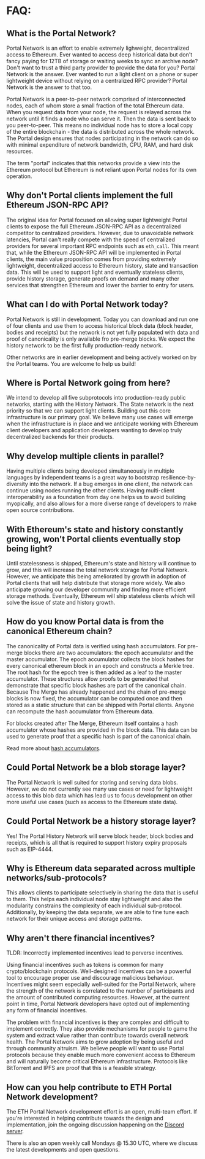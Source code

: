 # FAQ:

## What is the Portal Network?

Portal Network is an effort to enable extremely lighweight, decentralized access to Ethereum. Ever wanted to access deep historical data but don't fancy paying for 12TB of storage or waiting weeks to sync an archive node? Don't want to trust a third party provider to provide the data for you? Portal Network is the answer. Ever wanted to run a light client on a phone or super lightweight device without relying on a centralized RPC provider? Portal Network is the answer to that too. 

Portal Network is a peer-to-peer network comprised of interconnected nodes, each of whom store a small fraction of the total Ethereum data. When you request data from your node, the request is relayed across the network until it finds a node who can serve it. Then the data is sent back to you peer-to-peer. This means no individual node has to store a local copy of the entire blockchain - the data is distributed across the whole network. The Portal design ensures that nodes participating in the network can do so with minimal expenditure of network bandwidth, CPU, RAM, and hard disk resources.

The term "portal" indicates that this networks provide a view into the Ethereum protocol but Ethereum is not reliant upon Portal nodes for its own operation.

## Why don't Portal clients implement the full Ethereum JSON-RPC API?

The original idea for Portal focused on allowing super lightweight Portal clients to expose the full Ethereum JSON-RPC API as a decentralized competitor to centralized providers. However, due to unavoidable network latencies, Portal can't really compete with the speed of centralized providers for several important RPC endpoints such as `eth_call`. This meant that, while the Ethereum JSON-RPC API will be implemented in Portal clients, the main value proposition comes from providing extremely lightweight, decentralized access to Ethereum history, state and transaction data. This will be used to support light and eventually stateless clients, provide history storage, generate proofs on demand and many other services that strengthen Ethereum and lower the barrier to entry for users. 

## What can I do with Portal Network today?

Portal Network is still in development. Today you can download and run one of four clients and use them to access historical block data (block header, bodies and receipts) but the network is not yet fully populated with data and proof of canonicality is only available fro pre-merge blocks.
We expect the history network to be the first fully production-ready network.

Other networks are in earlier development and being actively worked on by the Portal teams. You are welcome to help us build!

## Where is Portal Network going from here?

We intend to develop all five subprotocols into production-ready public networks, starting with the History Network. The State network is the next priority so that we can support light clients. Building out this core infrastructure is our primary goal. We believe many use cases will emerge when the infrastructure is in place and we anticipate working with Ethereum client developers and application developers wanting to develop truly decentralized backends for their products.


## Why develop multiple clients in parallel?

Having multiple clients being developed simultaneously in multiple languages by independent teams is a great way to bootstrap resilience-by-diversity into the network. If a bug emerges in one client, the network can continue using nodes running the other clients. Having multi-client interoperability as a foundation from day one helps us to avoid building myopically, and also allows for a more diverse range of developers to make open source contributions.

## With Ethereum's state and history constantly growing, won't Portal clients eventually stop being light?

Until statelessness is shipped, Ethereum's state and history will continue to grow, and this will increase the total network storage for Portal Network. However, we anticipate this being ameliorated by growth in adoption of Portal clients that will help distribute that storage more widely. We also anticipate growing our developer community and finding more efficient storage methods. Eventually, Ethereum will ship stateless clients which will solve the issue of state and history growth.


## How do you know Portal data is from the canonical Ethereum chain?

The canonicality of Portal data is verified using hash accumulators. For pre-merge blocks there are two accumulators: the epoch accumulator and the master accumulator. The epoch accumulator collects the block hashes for every canonical ethereum block in an epoch and constructs a Merkle tree. The root hash for the epoch tree is then added as a leaf to the master accumulator. These structures allow proofs to be generated that demonstrate that specific block hashes are part of the canonical chain. Because The Merge has already happened and the chain of pre-merge blocks is now fixed, the accumulator can be computed once and then stored as a static structure that can be shipped with Portal clients. Anyone can recompute the hash accumulator from Ethereum data.

For blocks created after The Merge, Ethereum itself contains a hash accumulator whose hashes are provided in the block data. This data can be used to generate proof that a specific hash is part of the canonical chain.

Read more about [hash accumulators](../concepts/hash-accumulators.mdx).


## Could Portal Network be a blob storage layer?

The Portal Network is well suited for storing and serving data blobs.  However, we do not currently see many use cases or need for lightweight access to this blob data which has lead us to focus development on other more useful use cases (such as access to the Ethereum state data).

## Could Portal Network be a history storage layer?

Yes! The Portal History Network will serve block header, block bodies and receipts, which is all that is required to support history expiry proposals such as EIP-4444.


## Why is Ethereum data separated across multiple networks/sub-protocols?

This allows clients to participate selectively in sharing the data that is useful to them. This helps each individual node stay lightweight and also the modularity constrains the complexity of each individual sub-protocol.  Additionally, by keeping the data separate, we are able to fine tune each network for their unique access and storage patterns.


## Why aren't there financial incentives?

TLDR: Incorrectly implemented incentives lead to perverse incentives.

Using financial incentives such as tokens is common for many crypto/blockchain protocols. Well-designed incentives can be a powerful tool to encourage proper use and discourage malicious behaviour. Incentives might seem especially well-suited for the Portal Network, where the strength of the network is correlated to the number of participants and the amount of contributed computing resources. However, at the current point in time, Portal Network developers have opted out of implementing any form of financial incentives.

The problem with financial incentives is they are complex and difficult to implement correctly. They also provide mechanisms for people to game the system and extract value rather than contribute towards overall network health. The Portal Network aims to grow adoption by being useful and through community altruism. We believe people will want to use Portal protocols because they enable much more convenient access to Ethereum and will naturally become critical Ethereum infrastructure. Protocols like BitTorrent and IPFS are proof that this is a feasible strategy.

## How can you help contribute to ETH Portal Network development?

The ETH Portal Network development effort is an open, multi-team effort. If you're interested in helping contribute towards the design and implementation, join the ongoing discussion happening on the [Discord server](https://discord.gg/rHruRsbgeY).

There is also an open weekly call Mondays @ 15.30 UTC, where we discuss the latest developments and open questions.